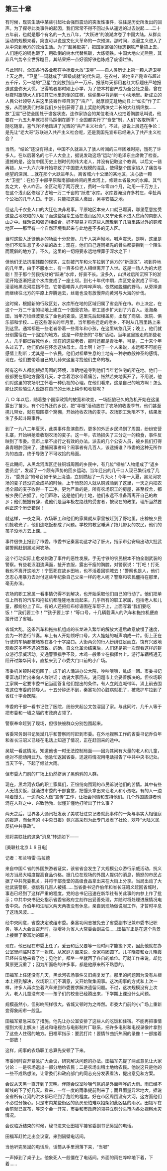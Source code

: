 ## 第三十章

有时候，现实生活中某些引起社会强烈震动的突发性事件，往往是历史所发出的回声。为了探寻此类事件的起因，我们常常不得不回过头从遥远的过去说起……二十五年前，也就是那个有名的一九五八年，“大跃进”的浪潮席卷了中国大陆。从群众运动的规模来看，简直可以说是文化大革命的一次预演。那时间，浪漫主义进入了从中央到地方的政治生活。为了“超英赶美”，把国家富强的标志钢铁产量搞上去，人们连吃的锅也砸了，用砍倒的树木代替焦碳，大炼钢铁。中国大地火光熊熊，其非凡气势令全世界瞠目。其结果把一点好钢好铁也炼成了废钢烂铁。

与此同时，全国各行各业都在争抢着大放“卫星”——自人类历史上第一颗人造卫星上天之后，“卫星”一词就成了“超级成就”的代名词。在农村，某地亩产刚宣布超过五千斤，另一地的“卫星”立刻放到亩产一万斤。报纸每天都用套红大标题庄严地报道这些弥天大慌。记得笔者那时刚上小学，为了使本村亩产成为全公社之最，曾在秋夜时跟随大人们把其它地里割倒的庄稼，偷偷集中背运到一小块地里。新成立的人民公社领导人来这里装聋作哑目测了“亩产”，就厚颜无耻地向县上“如实”作了汇报，从而使我们村和我们乡分别获得了县上奖励的两块丈二长的大红绸绵旗……放“卫星”已使全国处于谵妄状态。连作家协会的某位老诗人也拍着胸膛吼叫说，他要在一九五九年就把荷马踩倒在脚下！全国都实行了“食堂”制，人们“各取所需”，随吃随拿，喜气洋洋地踏进了光辉的“共产主义社会”。不过，据说上层还在争论：是先让“老大哥”苏联进入共产主义社会呢，还是我国先宣布已经进入了共产主义社会？

当然，“结论”还没有得出，中国不久就进入了骇人听闻的三年困难时期，饿死了许多人。在以后著名的七千人大会上，据说发动这场“运动”的毛泽东主席做了检查。遗撼的是，这位中国历史上划时代的伟大老人，并没有记取这个教训，以后又一错再错，从一九六六年开始导致了中国更大规模的混乱，使得整个国家陷入了痛苦与绝望的深渊……就在那个大跃进年头，离省城六十公里的某地区，决心放一颗大“卫星”：在位于中部平原和南部峻岭间的黑龙河上，修建本省最大的水库。其气势之大，令人咋舌。全区动用了两万民工，费时一年零四个月，动用一千万方上，在这个浅山区修起了占地一万二千亩的“跃进”水库。水库要淹没许多村庄，牵扯两个公社的几千人口。于是，只能把这些人撤出，另寻安插之地。

但这几千农业人口的大迁徒决非易事。平原地区本来人口就已爆满，哪里愿意接受这些占地吃粮的人呢？而这些祖辈生活在浅山区的人又宁死也不进入贫瘠的南部大山之中。经劝说和强迫相结合，好不容易才将这些人疏散到了几百里路以外的铜城地区——那里有一个自然环境看起来与此地差不多的无人区。

当时这些人迁徒他乡的场面十分悲惨。几千人哭声恸地，喊声震天。是啊，这里是他们不知生息了多少辈的故土；现在，他们自己连同祖先的骨头都要搬到一个陌生而荒僻的地方了。不久，这里的一切将要永远地埋葬于深水之下！

但他们无法抗拒残酷的现实，立刻被汽车和火车拉到了远方的“新垦区”。初到异地的几年里，由于不服水土，有一百多位老人相继离开了人世。这是一场人为的大悲剧！至于那个劳民伤财的“跃进”水库，好景不长。没多久，山洪过后所沉积下的淤泥开始逐渐把这个水库变成了一座土坝。到七十年代中期，库区完全淤成了平地。滚滚地黑龙河拦挡不住，它带着嘲弄人的哗哗声响，依然如脱缰的野马，从旁择道而继续往北方的平原上奔腾远去，丝毫也没有放慢奔向黄河与大海的步伐。

这时候，根据新的行政区划，水库所在地的区域归属了省会所在市。市上决定，在这个一万二千亩的坝地上建立一个国营农场，职工逐步扩大到了六百人。沧海桑田，当年万顷绿波变成了金色的麦浪。这里先后起楼盖房，出现了商店、医院、俱乐部和学校……在这些漫长的年月里，当年那些迁走的老乡，不时从几百里路上来到这里。通常都是一些老者带着一些青年和小孩，在这里转悠几天；晚上，他们就分别露宿在一个固定的地方。这是一种悲伤的“寻根”活动。当年这里搬走的那些老人，几乎都已客死他乡。现在的这些老者，那时还都是青壮年，可是，二十来个年头过去了，他们仍然在怀念这块母土。母土啊！对于一个人来说，永远都不可能在感情上割断；尤其是一个农民，他们对祖辈生息的土地有一种宗教般神圣的感情。现在，他们要带着自己的儿孙来这里寻找他们生命的根。

所有这些人都能根据周围的环境，准确地追寻到他们当年老住宅的所在地。他们一般都要在那地方露宿几天，才含着泪水带着痛苦，怅然若失地离开了。不用说，他们对这里的农场职工怀着一种仇视的心理。在他们看来，这是自己的地方啊！怎么能让这些陌生人盘踞在自己的土地上耕作和收获呢？

八 ○ 年以后，随着整个国家政策的放宽和改变，一场酝酿已久的危机开始在这里露出了苗头。有个把外迁的乡民，把“寻根”活动放在了农场的收麦季节。他们甚至携儿带女，就在周围搭个窝棚，开始抢收农场的麦子。农场职工劝阻不下，结果发生了多起斗殴事件。

到了一九八二年夏天，此类事件愈演愈烈，更多的外迁乡民涌到了周围，纷纷安营扎寨，开始哄抢着收割农场的麦子。这一年，农场损失了三分之一的粮食，事件反映到了市委。但市上拿不出行之有效的办法。派去的几个公安人员，被乡民们打得鼻青眼肿回来了。逮捕闹事者吗？闹事者有几百人，该逮捕谁？市委的这种无所作为的态度，终于导致了不可收拾的局面。

在此期间，从黑龙河库区迁往铜城周围的乡民中，有几位“领袖”人物组成了“返乡委员会”，发起了一个颇有声势的回乡运动。当年迁出的几千口人现已繁衍成了几万，“委员会”的号召如干柴上浇油，立刻燃起了一片大火！今年一入夏，黑龙河农场的麦子还没完全成熟的时候，上千愤怒的人就从铜城涌到了这里，一天之内把农场全部的麦子收得一干二净。更为严重的是，所有农场职工的房屋，甚至校舍，都被乡民们占据了。他们声称，这是他们的土地，他们永远不准备再离开自己的故乡；他们振振有辞，说他们是当年极左路线的受害者，按现在的政策，理所当然要纠正这个历史错误！

就这样，一夜之间，农场职工和他们的家属就从家里被赶到了野地里。庄稼被乡民们抢收光了，他们连吃饭都成了问题。学校的教室睡满了拖儿带女的农民，他们的孩子没地方去上课……

事件很快上报到了市委。市委书记秦富功这才动了肝火，指示市公安局出动大批武装警察赶到黑龙河农场。

这个行动实际上愈发刺激了事件的恶性发展。手无寸铁的农民根本不怕全副武装的警察。有些老汉泪流满面，扯开衣服，露出干瘦的胸膛，对警察说：“打吧！打死我也不离开这地方！宁愿死在故乡田地，也不活着回铜城去！”警察也是人，他们怎忍心用暴力去对付这些年纪象自己父亲一样的老人呢？警察和农民僵持在那里，毫无办法。

农场的职工家属一看事情仍得不到解决，也开始采取他们自己的行动了。他们把单位上所有的汽车和拖拉机都隆隆地发动起来，几乎所有的职工家属，包括老人和儿童，都纷纷上了车。有的人还把红布标语围在车帮子上，上面写着“我们要吃饭！”“我们要工作！”“孩子要上学！”等口号，十几辆载满人的汽车和拖拉机便直接开进了省城。

省城大乱。这条汽车和拖拉机组成的长龙进入繁华的解放大道后故意放慢了速度，变为一种游行节奏。车上有人开始领呼口号，大人娃娃的喊声响成一片。街上正在行驶的车辆都被堵塞在各个十字路口。大街两旁的行人纷纷驻足而立，饶有兴致地观看这多年不遇的景致。的确，自文化革命结束后，人们还是第一次观看这样的群众游行示威活动。交通警察措手不及，木鸡一般呆立在指挥台上。游行车辆畅通无阻开过繁华闹市，直接来到了市委大门口前的小广场。

市委机关顿时被包围了。成千的人涌进办公大院，吵吵嚷嚷，乱成一团。市委书记秦富功赶忙出来向人群讲话；劝说大家回去，说问题市上会妥善解决的。但农场职工家属一定要市委书记当面答复他们提出的条件。有人立刻连喊带叫，涌上前去围攻这位市委的领导人。十五分钟还不到，秦富功的心脏病就犯了，被救护车拉到了省红十字会医院。

市委的干部一看书记住了医院，纷纷夹起公文包溜回了家。与此同时，几千人等于把市委和一墙之隔的市政府占领了。

警察奉命赶到了现场，但很快被群众分别包围起来。

省委常务副书记吴斌几乎和警察同时赶到市委。在外地视察工作的省委书记乔伯年和省长汪昭义已经在电话上知道了情况，正在赶回来的途中。

吴斌一看这情况，知道他也一时无法控制局面——因为其间有大量的老人和儿童，绝对不能动用武力。他急忙返回省委，迅速将情况用电话报告了中共中央书记处。当天下午，下起了倾盆大雨。

但市委大门前的广场上仍然挤满了黑鸦鸦的人群。

现在，黑龙河农场的职工家属们，正纷纷向围观的市民诉说他们的苦情。其中有些人无钱买饭，就涌进市委的干部食堂，把馒头拿出来让老人和小孩吃。有的人一边啃着馒头，一边向众人做“宣传”工作，让社会同情和支持他们。几个外国旅游者也混在人群之中，兴致勃勃、似懂非懂地打听出了什么事？

两天之后，世界各大通讯社发表了美联社驻京记者就此事件的一条与事实大相径庭的报道，而台湾的《中央日报》竟兴高采烈为此专门发表了社论，欢呼“大陆义民反抗中共暴政”。

现将美联社的这条“消息”转述如下——

[美联社北京１８日电]

记者：布兰特雷·马拉德

来自中国Ｃ省的外国旅游者证实，该省省会发生了大规模公众游行示威活动，抗义地方当局大幅度提高食品价格。据几位在现场的外国人提供的消息，愤怒的市民占据了中共党委机关，并将干部食堂的高级食品拿出来在大街上分享。当局出动了大批武装警察，据信有几百人被捕……当省委书记乔伯年和省长汪昭义赶回省城时，事态已经到了这样严重的程度。党的总书记迅速在新华社有关此事的内参上作了批示；中共中央书记处指示省委省政府立刻作出妥善处理，并随时将处理进展情况电告中央。乔伯年和汪昭义两天两夜没有休息，亲自到现场做说服工作，才暂时平息了这场风波……

经中央同意，省委决定改组市委。秦富功同志被免去了省委副书记兼市委书记职务，等人大会议召开时，拟增补为省人大常委会副主任……田福军正是在这个背景上接替了秦富功的职务。

现在，他已经在市委上任了。爱云和岳父要等一段时间才能搬下来，因此他就在办公室里间临时支了一张床。从家庭方面来说，全家将团圆了。儿子晓晨和女儿晓霞已经兴奋地来看了他；见他忙，都坐一坐就回了各自的单位。可就工作来说，却比黄原更沉重了；因为所面临的许多事，都是他原来所不熟悉的。

田福军上任还没有几天，黑龙河农场事件又旧病复发了。那里的问题因为没有从根本上得到解决，农场职工们不满意，又开始聚集闹事。这次闹事的方式和上次一样，许多人再次坐着汽车来到市委要求解决遗留问题。不过，这次规模没有上次大，老人儿童没有来——孩子们的校舍已经腾出来，下学期上课没什么问题。

规模虽然小，但影响照样很大。省城又顿时为之哗然。市委大门前的小广场上重新变得象闹市一般乱。

田福军紧急采取了措施。他先让办公室安排了这些人的吃饭和住宿。不能再把事情摆到大街上解决！通过和电视台与电影制片厂联系，把许多电影和电视录像片拿到了这些人住宿的地方。田福军指示：要武打片！要情节曲折热闹的录像！一部接着一部放！

这样，闹事的农场职工总算先安顿了下来。

市委同时召开紧急扩大会议，研究解决问题的办法。田福军先提了两点意见让大家讨论：一是农场退出一部分地给农民；二是农场出租土地给农民。他说这只是他的一些不成熟想法，让常委们和政府部门的同志充分发表看法，提出意见和方案。

会议从天黑一直开到了天明。伴随会议室吵嚷气氛的是外面哗哗的大雨。雨已经不断线的下了好几天。看来，一年一度的雨季提前到来了；而且雨量异常地大，据说全省所有江河的洪水都已经到了危险的程度。好在市区周围没有大河，这方面他们不必过分操心。只是市内某些街区的危房恐怕难以招架如此凶猛的雨水。田福军在会前就已宣布，等这个会一开完，市委和市政府的领导立刻分头市内各处视察水灾情况。

会议临近结束的时候，秘书进来让田福军接省委副书记吴斌的电话。

田福军赶忙走出会议室，来到隔壁电话间。

当他听完吴斌的电话后，话筒从手里滑落下来，“当啷”

一声掉到了桌子上。他象死人一般僵在了电话间。外面的雨在哗哗地下着，下着……
